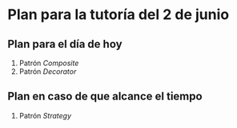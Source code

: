# Plan para la tutoría del 2 de junio

## Plan para el día de hoy

1. Patrón _Composite_
2. Patrón _Decorator_

## Plan en caso de que alcance el tiempo

1. Patrón _Strategy_
